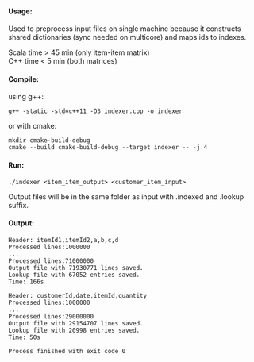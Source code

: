 #### Usage:

Used to preprocess input files on single machine because it constructs shared dictionaries (sync needed on multicore) and maps ids to indexes. 

Scala time > 45 min (only item-item matrix)\
C++   time < 5 min  (both matrices)

#### Compile:

using g++:

```g++ -static -std=c++11 -O3 indexer.cpp -o indexer```

or with cmake:

```
mkdir cmake-build-debug
cmake --build cmake-build-debug --target indexer -- -j 4
```

#### Run:

``./indexer <item_item_output> <customer_item_input>``

Output files will be in the same folder as input with .indexed and .lookup suffix.

#### Output:
```
Header: itemId1,itemId2,a,b,c,d
Processed lines:1000000
...
Processed lines:71000000
Output file with 71930771 lines saved.
Lookup file with 67052 entries saved.
Time: 166s

Header: customerId,date,itemId,quantity
Processed lines:1000000
...
Processed lines:29000000
Output file with 29154707 lines saved.
Lookup file with 20998 entries saved.
Time: 50s

Process finished with exit code 0
```